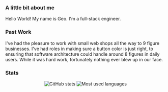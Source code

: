 ### A little bit about me
Hello World! My name is Geo. I'm a full-stack engineer.

### Past Work

I've had the pleasure to work with small web shops all the way to 9 figure businesses. I've had roles in making sure a button color is just right, to ensuring that software architecture could handle around 8 figures in daily users. While it was hard work, fortunately nothing ever blew up in our face.

### Stats

<p align="center">
<img src="https://github-readme-stats.vercel.app/api?username=gferrer807&show_icons=true&count_private=true&hide=issues,contribs&bg_color=091f40&text_color=f6f6f6&title_color=c5203e&icon_color=c5203e" alt="GitHub stats" />

<img src="https://github-readme-stats.vercel.app/api/top-langs/?username=gferrer807&layout=compact&hide=makefile&bg_color=091f40&text_color=f6f6f6&title_color=c5203e&icon_color=c5203e" alt="Most used languages" />
</p>

<!--
**gferrer807/gferrer807** is a ✨ _special_ ✨ repository because its `README.md` (this file) appears on your GitHub profile.

Here are some ideas to get you started:

- 🔭 I’m currently working on ...
- 🌱 I’m currently learning ...
- 👯 I’m looking to collaborate on ...
- 🤔 I’m looking for help with ...
- 💬 Ask me about ...
- 📫 How to reach me: ...
- 😄 Pronouns: ...
- ⚡ Fun fact: ...
-->
